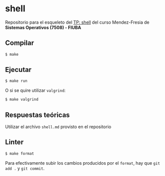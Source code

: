# shell

Repositorio para el esqueleto del [TP: shell](https://fisop.github.io/website/tps/shell) del curso Mendez-Fresia de **Sistemas Operativos (7508) - FIUBA**

## Compilar

```bash
$ make
```

## Ejecutar

```bash
$ make run
```

O si se quire utilizar `valgrind`:

```bash
$ make valgrind
```

## Respuestas teóricas

Utilizar el archivo `shell.md` provisto en el repositorio

## Linter

```bash
$ make format
```

Para efectivamente subir los cambios producidos por el `format`, hay que `git add .` y `git commit`.
